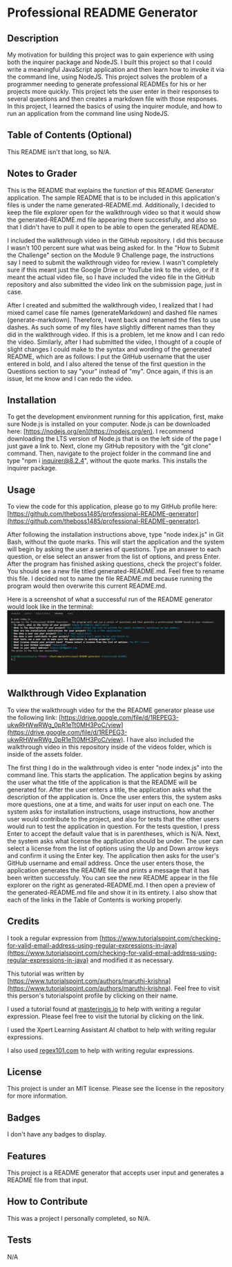 # Professional README Generator

## Description 

My motivation for building this project was to gain experience with using both the inquirer package and NodeJS.  I built this project so that I could write a meaningful JavaScript application and then learn how to invoke it via the command line, using NodeJS.  This project solves the problem of a programmer needing to generate professional READMEs for his or her projects more quickly.  This project lets the user enter in their responses to several questions and then creates a markdown file with those responses.  In this project, I learned the basics of using the inquirer module, and how to run an application from the command line using NodeJS.  

## Table of Contents (Optional)

This README isn't that long, so N/A.

## Notes to Grader

This is the README that explains the function of this README Generator application.  The sample README that is to be included in this application's files is under the name generated-README.md.  Additionally, I decided to keep the file explorer open for the walkthrough video so that it would show the generated-README.md file appearing there successfully, and also so that I didn't have to pull it open to be able to open the generated README.

I included the walkthrough video in the GitHub repository.  I did this because I wasn't 100 percent sure what was being asked for.  In the "How to Submit the Challenge" section on the Module 9 Challenge page, the instructions say I need to submit the walkthrough video for review.  I wasn't completely sure if this meant just the Google Drive or YouTube link to the video, or if it meant the actual video file, so I have included the video file in the GitHub repository and also submitted the video link on the submission page, just in case.

After I created and submitted the walkthrough video, I realized that I had mixed camel case file names (generateMarkdown) and dashed file names (generate-markdown).  Therefore, I went back and renamed the files to use dashes.  As such some of my files have slightly different names than they did in the walkthrough video.  If this is a problem, let me know and I can redo the video.  Similarly, after I had submitted the video, I thought of a couple of slight changes I could make to the syntax and wording of the generated README, which are as follows: I put the GitHub username that the user entered in bold, and I also altered the tense of the first question in the Questions section to say "your" instead of "my".  Once again, if this is an issue, let me know and I can redo the video.

## Installation

To get the development environment running for this application, first, make sure Node.js is installed on your computer.  Node.js can be downloaded here: [https://nodejs.org/en](https://nodejs.org/en). I recommend downloading the LTS version of Node.js that is on the left side of the page I just gave a link to. Next, clone my GitHub repository with the "git clone" command.  Then, navigate to the project folder in the command line and type "npm i inquirer@8.2.4", without the quote marks.  This installs the inquirer package.

## Usage

To view the code for this application, please go to my GitHub profile here: [https://github.com/theboss1485/professional-README-generator](https://github.com/theboss1485/professional-README-generator).

After following the installation instructions above, type "node index.js" in Git Bash, without the quote marks.  This will start the application and the system will begin by asking the user a series of questions.  Type an answer to each question, or else select an answer from the list of options, and press Enter.  After the program has finished asking questions, check the project's folder.  You should see a new file titled generated-README.md.  Feel free to rename this file.  I decided not to name the file README.md because running the program would then overwrite this current README.md.

Here is a screenshot of what a successful run of the README generator would look like in the terminal: ![A screenshot of a successful README generator run](./assets/images/a-successful-README-generation.JPG)

## Walkthrough Video Explanation

To view the walkthrough video for the the README generator please use the following link: [https://drive.google.com/file/d/1REPEG3-ukwRHWwRWg_0pR1eTt0MH3PoC/view](https://drive.google.com/file/d/1REPEG3-ukwRHWwRWg_0pR1eTt0MH3PoC/view).  I have also included the walkthrough video in this repository inside of the videos folder, which is inside of the assets folder.

The first thing I do in the walkthrough video is enter "node index.js" into the command line.  This starts the application.  The application begins by asking the user what the title of the application is that the README will be generated for.  After the user enters a title, the application asks what the description of the application is.  Once the user enters this, the system asks more questions, one at a time, and waits for user input on each one.  The system asks for installation instructions, usage instructions, how another user would contribute to the project, and also for tests that the other users would run to test the application in question. For the tests question, I press Enter to accept the default value that is in parentheses, which is N/A.  Next, the system asks what license the application should be under.  The user can select a license from the list of options using the Up and Down arrow keys and confirm it using the Enter key.  The application then asks for the user's GitHub username and email address.  Once the user enters those, the application generates the README file and prints a message that it has been written successfuly.  You can see the new README appear in the file explorer on the right as generated-README.md.  I then open a preview of the generated-README.md file and show it in its entirety.  I also show that each of the links in the Table of Contents is working properly.

## Credits

I took a regular expression from [https://www.tutorialspoint.com/checking-for-valid-email-address-using-regular-expressions-in-java](https://www.tutorialspoint.com/checking-for-valid-email-address-using-regular-expressions-in-java) and modified it as necessary.  

This tutorial was written by [https://www.tutorialspoint.com/authors/maruthi-krishna](https://www.tutorialspoint.com/authors/maruthi-krishna).  Feel free to visit this person's tutorialspoint profile by clicking on their name.

I used a tutorial found at [masteringjs.io](https://masteringjs.io/tutorials/fundamentals/regex-not-starting-with#:~:text=Make%20sure%20your%20regular%20expression,the%20start%20of%20the%20string.&text=Another%20approach%20is%20to%20use,the%20set%20negates%20the%20set.) to help with writing a regular expression.  Please feel free to visit the tutorial by clicking on the link.

I used the Xpert Learning Assistant AI chatbot to help with writing regular expressions.

I also used [regex101.com](regex101.com) to help with writing regular expressions.

## License

This project is under an MIT license.  Please see the license in the repository for more information.

## Badges

I don't have any badges to display.  

## Features

This project is a README generator that accepts user input and generates a README file from that input.

## How to Contribute

This was a project I personally completed, so N/A.

## Tests

N/A

